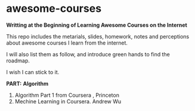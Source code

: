 # **awesome-courses**

**Writting at the Beginning of Learning Awesome Courses on the Internet**

This repo includes the metarials, slides, homework, notes and perceptions about awesome courses I learn from the internet.

I will also list them as follow, and introduce green hands to find the roadmap.

I wish I can stick to it.



**PART:**  **Algorithm** 

1. Algorithm Part 1  from Coursera , Princeton 
2. Mechine Learning in Coursera. Andrew Wu 